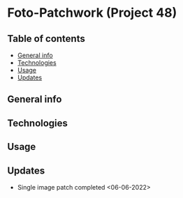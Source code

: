 # Foto-Patchwork (Project 48)

## Table of contents

- [General info](#general-info)
- [Technologies](#technologies)
- [Usage](#usage)
- [Updates](#updates)

## General info

## Technologies

## Usage

## Updates

- Single image patch completed <06-06-2022>
